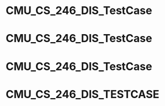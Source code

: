 # CMU_CS_246_DIS_TestCase
# CMU_CS_246_DIS_TestCase
# CMU_CS_246_DIS_TestCase
# CMU_CS_246_DIS_TESTCASE
